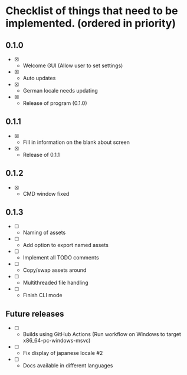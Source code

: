 # Checklist of things that need to be implemented. (ordered in priority)

## 0.1.0
- [x] - Welcome GUI (Allow user to set settings)
- [x] - Auto updates
- [x] - German locale needs updating
- [x] - Release of program (0.1.0)

## 0.1.1

- [x] - Fill in information on the blank about screen
- [x] - Release of 0.1.1

## 0.1.2
- [x] - CMD window fixed

## 0.1.3
- [ ] - Naming of assets
- [ ] - Add option to export named assets
- [ ] - Implement all TODO comments
- [ ] - Copy/swap assets around
- [ ] - Multithreaded file handling
- [ ] - Finish CLI mode

## Future releases
- [ ] - Builds using GitHub Actions (Run workflow on Windows to target x86_64-pc-windows-msvc)
- [ ] - Fix display of japanese locale #2
- [ ] - Docs available in different languages